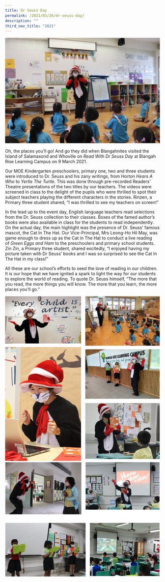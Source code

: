 ```yaml
---
title: Dr Seuss Day
permalink: /2021/03/26/dr-seuss-day/
description: ""
third_nav_title: "2021"
---
```

<img src="/images/IMG_8094-new-banner-2048x1393.jpg">
<p>Oh, the places you’ll go! And go they did when Blangahnites visited the Island of Salamasond and Whoville on&nbsp;<em>Read With Dr Seuss Day</em>&nbsp;at Blangah Rise Learning Campus on 9 March 2021.</p>
<p>Our MOE Kindergarten preschoolers, primary one, two and three students were introduced to Dr. Seuss and his zany writings, from&nbsp;<em>Horton Hears A Who</em>&nbsp;to&nbsp;<em>Yertle The Turtle</em>. This was done&nbsp;through&nbsp;pre-recorded Readers’ Theatre presentations of the two titles by our teachers. The videos were screened in class to the delight of the pupils who were thrilled to spot their subject teachers playing the different characters in the stories.&nbsp;Rinzen,&nbsp;a Primary three student shared, “I was thrilled to see my teachers on screen!”</p>
<p>In the lead up to the event day, English language teachers read selections from the Dr. Seuss collection to their classes. Boxes of the famed author’s books were also available in class for the students to read independently. On the actual day, the main highlight was the presence of Dr. Seuss’ famous mascot, the Cat In The Hat. Our Vice-Principal, Mrs Leong-Ho Hil May, was game enough to dress up&nbsp;as&nbsp;the Cat in The Hat to conduct a live reading of&nbsp;<em>Green Eggs and Ham</em>&nbsp;to the preschoolers and primary school students. Zin Zin, a Primary three student, shared excitedly, “I enjoyed having my picture taken with Dr Seuss’ books and I was so surprised to see the Cat In The Hat in my class!”</p>
<p>All these are our school’s efforts to seed the love of reading in our children. It is our hope that we have ignited a spark to light the way for our students to explore the world of reading. To quote Dr. Seuss himself, “The more that you read, the more things you will know. The more that you learn, the more places you'll go.”</p>
<img src="/images/drseuss1.png">
<img src="/images/drseuss2.png"><br>
<img src="/images/drseuss3.png">